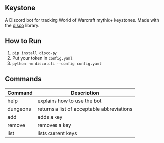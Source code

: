 ## Keystone

A Discord bot for tracking World of Warcraft mythic+ keystones. Made with the [disco](https://github.com/b1naryth1ef/disco) library.

## How to Run

1. `pip install disco-py`
2. Put your token in `config.yaml`
3. `python -m disco.cli --config config.yaml`

## Commands

| Command | Description |
|---------|-------------|
| help | explains how to use the bot|
| dungeons | returns a list of acceptable abbreviations |
| add | adds a key |
| remove | removes a key |
| list | lists current keys |